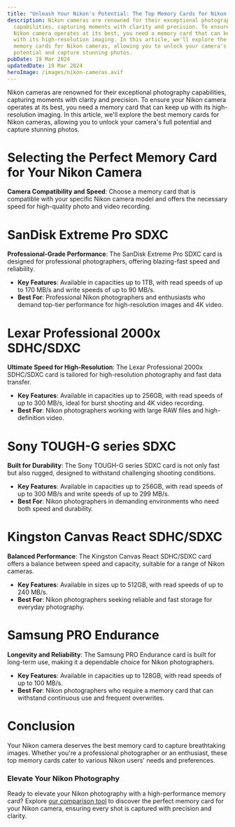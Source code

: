 ```yaml
---
title: "Unleash Your Nikon's Potential: The Top Memory Cards for Nikon Cameras"
description: Nikon cameras are renowned for their exceptional photography
  capabilities, capturing moments with clarity and precision. To ensure your
  Nikon camera operates at its best, you need a memory card that can keep up
  with its high-resolution imaging. In this article, we'll explore the best
  memory cards for Nikon cameras, allowing you to unlock your camera's full
  potential and capture stunning photos.
pubDate: 19 Mar 2024
updatedDate: 19 Mar 2024
heroImage: /images/nikon-cameras.avif
---
```

Nikon cameras are renowned for their exceptional photography capabilities, capturing moments with clarity and precision. To ensure your Nikon camera operates at its best, you need a memory card that can keep up with its high-resolution imaging. In this article, we'll explore the best memory cards for Nikon cameras, allowing you to unlock your camera's full potential and capture stunning photos.

# **Selecting the Perfect Memory Card for Your Nikon Camera**

**Camera Compatibility and Speed**: Choose a memory card that is compatible with your specific Nikon camera model and offers the necessary speed for high-quality photo and video recording.



# **SanDisk Extreme Pro SDXC**

**Professional-Grade Performance**: The SanDisk Extreme Pro SDXC card is designed for professional photographers, offering blazing-fast speed and reliability.

* **Key Features**: Available in capacities up to 1TB, with read speeds of up to 170 MB/s and write speeds of up to 90 MB/s.
* **Best For**: Professional Nikon photographers and enthusiasts who demand top-tier performance for high-resolution images and 4K video.

# **Lexar Professional 2000x SDHC/SDXC**

**Ultimate Speed for High-Resolution**: The Lexar Professional 2000x SDHC/SDXC card is tailored for high-resolution photography and fast data transfer.

* **Key Features**: Available in capacities up to 256GB, with read speeds of up to 300 MB/s, ideal for burst shooting and 4K video recording.
* **Best For**: Nikon photographers working with large RAW files and high-definition video.

# **Sony TOUGH-G series SDXC**

**Built for Durability**: The Sony TOUGH-G series SDXC card is not only fast but also rugged, designed to withstand challenging shooting conditions.

* **Key Features**: Available in capacities up to 256GB, with read speeds of up to 300 MB/s and write speeds of up to 299 MB/s.
* **Best For**: Nikon photographers in demanding environments who need both speed and durability.

# **Kingston Canvas React SDHC/SDXC**

**Balanced Performance**: The Kingston Canvas React SDHC/SDXC card offers a balance between speed and capacity, suitable for a range of Nikon cameras.

* **Key Features**: Available in sizes up to 512GB, with read speeds of up to 240 MB/s.
* **Best For**: Nikon photographers seeking reliable and fast storage for everyday photography.

# **Samsung PRO Endurance**

**Longevity and Reliability**: The Samsung PRO Endurance card is built for long-term use, making it a dependable choice for Nikon photographers.

* **Key Features**: Available in capacities up to 128GB, with read speeds of up to 100 MB/s.
* **Best For**: Nikon photographers who require a memory card that can withstand continuous use and frequent overwrites.

# **Conclusion**

Your Nikon camera deserves the best memory card to capture breathtaking images. Whether you're a professional photographer or an enthusiast, these top memory cards cater to various Nikon users' needs and preferences.

### **Elevate Your Nikon Photography**

Ready to elevate your Nikon photography with a high-performance memory card? Explore [our comparison tool](https://sdprices.com/) to discover the perfect memory card for your Nikon camera, ensuring every shot is captured with precision and clarity.